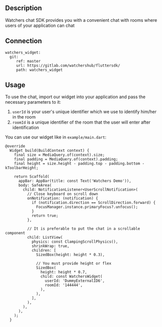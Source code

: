 ## Description
Watchers chat SDK provides you with a convenient chat with rooms where users of your application can chat

## Connection
```
watchers_widget:
  git:
     ref: master
     url: https://gitlab.com/watchershub/fluttersdk/
     path: watchers_widget
```

## Usage
To use the chat, import our widget into your application and pass the necessary parameters to it:
1) `userId` is your user's unique identifier which we use to identify him/her in the room
2) `roomId` is a unique identifier of the room that the user will enter after identification

You can use our widget like in `example/main.dart`:

```
@override
  Widget build(BuildContext context) {
    final size = MediaQuery.of(context).size;
    final padding = MediaQuery.of(context).padding;
    final height = size.height - padding.top - padding.bottom - kToolbarHeight;

    return Scaffold(
      appBar: AppBar(title: const Text('Watchers Demo')),
      body: SafeArea(
        child: NotificationListener<UserScrollNotification>(
          // Close keyboard on scroll down
          onNotification: (notification) {
            if (notification.direction == ScrollDirection.forward) {
              FocusManager.instance.primaryFocus?.unfocus();
            }
            return true;
          },

          // It is preferable to put the chat in a scrollable component
          child: ListView(
            physics: const ClampingScrollPhysics(),
            shrinkWrap: true,
            children: [
              SizedBox(height: height * 0.3),

              // You must provide height or flex
              SizedBox(
                height: height * 0.7,
                child: const WatchersWidget(
                  userId: 'DummyExternalID6',
                  roomId: '144444',
                ),
              ),
            ],
          ),
        ),
      ),
    );
  }
```
